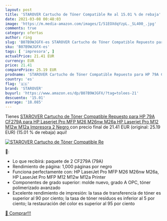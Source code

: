 ```yaml
---
layout: post
title: 'STAROVER Cartucho de Tóner Compatible Re al 15.01 % de rebaja'
date: 2021-03-08 00:48:03
image: 'https://m.media-amazon.com/images/I/51EOXdqYzpL._SL400_.jpg'
comments: true
category: ofertas
author: ring
slug: 'B07B9WJGFX-es STAROVER Cartucho de Tóner Compatible Repuesto para HP 79A...'
sku: 'B07B9WJGFX-es'
tags: [ 'impresora', ]
actualPrice: 21.41 EUR
currency: EUR
price: 21.41
comparePrice: 25.19 EUR
prodname: 'STAROVER Cartucho de Tóner Compatible Repuesto para HP 79A CF279A para HP Laserjet Pro MFP M26 M26nw M26a HP Laserjet Pro M12 M12w M12a Impresora  2 Negro '
country: 'es'
flag: '🇪🇸'
brand: 'STAROVER'
buyurl: 'https://www.amazon.es/dp/B07B9WJGFX/?tag=tolees-21'
descuento: '15.01'
average: '18.085'
---
```


Tienes [STAROVER Cartucho de Tóner Compatible Repuesto para HP 79A CF279A para HP Laserjet Pro MFP M26 M26nw M26a HP Laserjet Pro M12 M12w M12a Impresora  2 Negro ](https://www.amazon.es/dp/B07B9WJGFX/?tag=tolees-21) con precio final de  21.41 EUR (original: 25.19 EUR) (15.01 %  de rebaja) aqui!

[![STAROVER Cartucho de Tóner Compatible Re](https://m.media-amazon.com/images/I/51EOXdqYzpL._SL400_.jpg)](https://www.amazon.es/dp/B07B9WJGFX/?tag=tolees-21)

🔎:

- Lo que recibirá: paquete de 2 CF279A (79A)
- Rendimiento de página: 1,000 páginas por negro
- Funciona perfectamente con: HP LaserJet Pro MFP M26 M26nw M26a, HP LaserJet Pro MFP M12 M12w M12a Printer
- Componentes de grado superior: molde nuevo, grado A OPC, tóner polimerizado avanzado
- Excelente rendimiento de impresión: la tasa de transferencia de tóner es superior al 90 por ciento; la tasa de tóner residuos es inferior al 5 por ciento; la restauración del color es superior al 95 por ciento

[🛒 Comprar!!!](https://www.amazon.es/dp/B07B9WJGFX/?tag=tolees-21)
